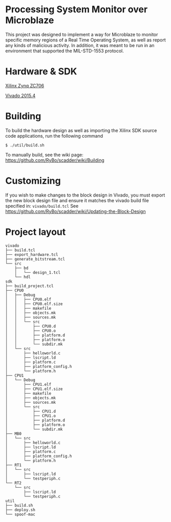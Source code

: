# Processing System Monitor over Microblaze

This project was designed to implement a way for Microblaze to monitor specific memory regions of a
Real Time Operating System, as well as report any kinds of malicious activity. In addition, it was
meant to be run in an environment that supported the MIL-STD-1553 protocol.

Hardware & SDK
===
[Xilinx Zynq ZC706](http://www.xilinx.com/zc706)

[Vivado 2015.4](https://www.xilinx.com/support/download/index.html/content/xilinx/en/downloadNav/vivado-design-tools/archive.html)

Building
===
To build the hardware design as well as importing the Xilinx SDK source code applications, run the following command
```
$ ./util/build.sh
```

To manually build, see the wiki page: https://github.com/RyBo/scadder/wiki/Building

Customizing
===
If you wish to make changes to the block design in Vivado, you must export the new block design file and ensure it matches the vivado build file specified in: ```vivado/build.tcl``` 
See https://github.com/RyBo/scadder/wiki/Updating-the-Block-Design


Project layout 
===
```
vivado
├── build.tcl
├── export_hardware.tcl
├── generate_bitstream.tcl
└── src
    ├── bd
    │   └── design_1.tcl
    └── hdl
sdk
├── build_project.tcl
├── CPU0
│   ├── Debug
│   │   ├── CPU0.elf
│   │   ├── CPU0.elf.size
│   │   ├── makefile
│   │   ├── objects.mk
│   │   ├── sources.mk
│   │   └── src
│   │       ├── CPU0.d
│   │       ├── CPU0.o
│   │       ├── platform.d
│   │       ├── platform.o
│   │       └── subdir.mk
│   └── src
│       ├── helloworld.c
│       ├── lscript.ld
│       ├── platform.c
│       ├── platform_config.h
│       └── platform.h
├── CPU1
│   └── Debug
│       ├── CPU1.elf
│       ├── CPU1.elf.size
│       ├── makefile
│       ├── objects.mk
│       ├── sources.mk
│       └── src
│           ├── CPU1.d
│           ├── CPU1.o
│           ├── platform.d
│           ├── platform.o
│           └── subdir.mk
├── MB0
│   └── src
│       ├── helloworld.c
│       ├── lscript.ld
│       ├── platform.c
│       ├── platform_config.h
│       └── platform.h
├── RT1
│   └── src
│       ├── lscript.ld
│       └── testperiph.c
└── RT2
    └── src
        ├── lscript.ld
        └── testperiph.c
util
├── build.sh
├── deploy.sh
└── spoof-mac
```
